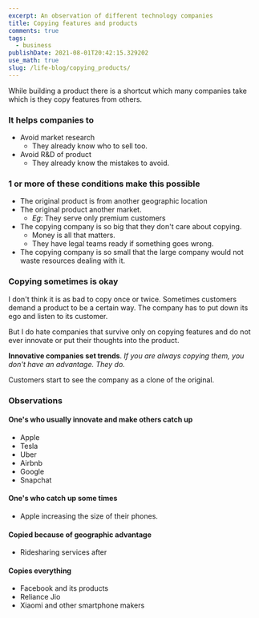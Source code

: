 ```yaml
---
excerpt: An observation of different technology companies
title: Copying features and products
comments: true
tags:
  - business
publishDate: 2021-08-01T20:42:15.329202
use_math: true
slug: /life-blog/copying_products/
---
```


While building a product there is a shortcut which many companies take which is they copy features from others.

### It helps companies to

- Avoid market research
  - They already know who to sell too.
- Avoid R&D of product
  - They already know the mistakes to avoid.

### 1 or more of these conditions make this possible

- The original product is from another geographic location
- The original product another market.
  - _Eg_: They serve only premium customers
- The copying company is so big that they don't care about copying.
  - Money is all that matters.
  - They have legal teams ready if something goes wrong.
- The copying company is so small that the large company would not waste resources dealing with it.

### **Copying sometimes** is okay

I don't think it is as bad to copy once or twice. Sometimes customers demand a product to be a certain way. The company has to put down its ego and listen to its customer.

But I do hate companies that survive only on copying features and do not ever innovate or put their thoughts into the product.

**Innovative companies set trends**. _If you are always copying them, you don't have an advantage. They do._

Customers start to see the company as a clone of the original.

### **Observations**

#### One's who usually innovate and make others catch up

- Apple
- Tesla
- Uber
- Airbnb
- Google
- Snapchat

#### One's who catch up some times

- Apple increasing the size of their phones.

#### Copied because of geographic advantage

- Ridesharing services after

#### Copies everything

- Facebook and its products
- Reliance Jio
- Xiaomi and other smartphone makers
